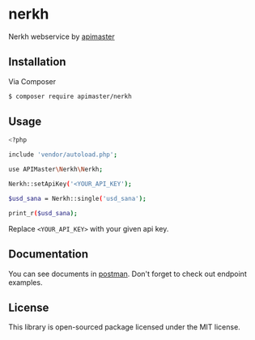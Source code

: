 # nerkh

Nerkh webservice by [apimaster](http://apimaster.ir/product/nerkh)

## Installation

Via Composer

``` bash
$ composer require apimaster/nerkh
```

## Usage

``` bash
<?php

include 'vendor/autoload.php';

use APIMaster\Nerkh\Nerkh;

Nerkh::setApiKey('<YOUR_API_KEY');

$usd_sana = Nerkh::single('usd_sana');

print_r($usd_sana);
```

Replace `<YOUR_API_KEY>` with your given api key.

## Documentation

You can see documents in [postman](https://documenter.getpostman.com/view/3509100/RWgja2Ry). 
Don't forget to check out endpoint examples.

## License

This library is open-sourced package licensed under the MIT license.
